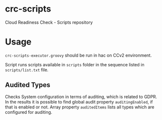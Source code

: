 # crc-scripts
Cloud Readiness Check - Scripts repository


# Usage

`crc-scripts-executor.groovy` should be run in hac on CCv2 environment.

Script runs scripts available in `scripts` folder in the sequence listed in `scripts/list.txt` file.

## Audited Types

Checks System configuration in terms of auditing, which is related to GDPR.
In the results it is possible to find global audit property `auditingEnabled`, if that is enabled or not.
Array property `auditedItems` lists all types which are configured for auditing.
